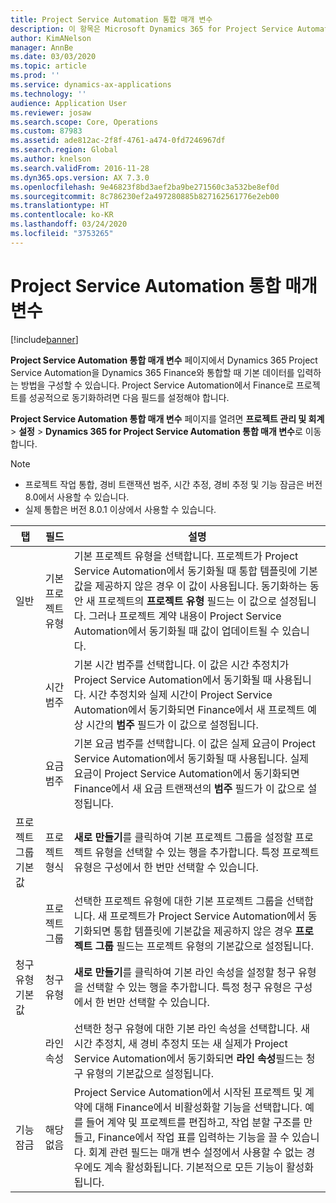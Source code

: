```yaml
---
title: Project Service Automation 통합 매개 변수
description: 이 항목은 Microsoft Dynamics 365 for Project Service Automation을 Microsoft Dynamics 365 Finance와 통합할 때 기본 데이터를 입력하는 방법을 구성하는 방법을 설명합니다.
author: KimANelson
manager: AnnBe
ms.date: 03/03/2020
ms.topic: article
ms.prod: ''
ms.service: dynamics-ax-applications
ms.technology: ''
audience: Application User
ms.reviewer: josaw
ms.search.scope: Core, Operations
ms.custom: 87983
ms.assetid: ade812ac-2f8f-4761-a474-0fd7246967df
ms.search.region: Global
ms.author: knelson
ms.search.validFrom: 2016-11-28
ms.dyn365.ops.version: AX 7.3.0
ms.openlocfilehash: 9e46823f8bd3aef2ba9be271560c3a532be8ef0d
ms.sourcegitcommit: 8c786230ef2a497280885b827162561776e2eb00
ms.translationtype: HT
ms.contentlocale: ko-KR
ms.lasthandoff: 03/24/2020
ms.locfileid: "3753265"
---
```

# <a name="project-service-automation-integration-parameters"></a>Project Service Automation 통합 매개 변수

[!include[banner](../includes/banner.md)]

**Project Service Automation 통합 매개 변수** 페이지에서 Dynamics 365 Project Service Automation을 Dynamics 365 Finance와 통합할 때 기본 데이터를 입력하는 방법을 구성할 수 있습니다. Project Service Automation에서 Finance로 프로젝트를 성공적으로 동기화하려면 다음 필드를 설정해야 합니다.

**Project Service Automation 통합 매개 변수** 페이지를 열려면 **프로젝트 관리 및 회계** \> **설정** \> **Dynamics 365 for Project Service Automation 통합 매개 변수**로 이동합니다. 

> [!NOTE]
> - 프로젝트 작업 통합, 경비 트랜잭션 범주, 시간 추정, 경비 추정 및 기능 잠금은 버전 8.0에서 사용할 수 있습니다.
> - 실제 통합은 버전 8.0.1 이상에서 사용할 수 있습니다.


| 탭                    | 필드                | 설명 |
|------------------------|----------------------|-------------|
| 일반                | 기본 프로젝트 유형 | 기본 프로젝트 유형을 선택합니다. 프로젝트가 Project Service Automation에서 동기화될 때 통합 템플릿에 기본값을 제공하지 않은 경우 이 값이 사용됩니다. 동기화하는 동안 새 프로젝트의 **프로젝트 유형** 필드는 이 값으로 설정됩니다. 그러나 프로젝트 계약 내용이 Project Service Automation에서 동기화될 때 값이 업데이트될 수 있습니다. |
|                        | 시간 범주        | 기본 시간 범주를 선택합니다. 이 값은 시간 추정치가 Project Service Automation에서 동기화될 때 사용됩니다. 시간 추정치와 실제 시간이 Project Service Automation에서 동기화되면 Finance에서 새 프로젝트 예상 시간의 **범주** 필드가 이 값으로 설정됩니다. |
|                        | 요금 범주         | 기본 요금 범주를 선택합니다. 이 값은 실제 요금이 Project Service Automation에서 동기화될 때 사용됩니다. 실제 요금이 Project Service Automation에서 동기화되면 Finance에서 새 요금 트랜잭션의 **범주** 필드가 이 값으로 설정됩니다. |
| 프로젝트 그룹 기본값 | 프로젝트 형식         | **새로 만들기**를 클릭하여 기본 프로젝트 그룹을 설정할 프로젝트 유형을 선택할 수 있는 행을 추가합니다. 특정 프로젝트 유형은 구성에서 한 번만 선택할 수 있습니다. |
|                        | 프로젝트 그룹        | 선택한 프로젝트 유형에 대한 기본 프로젝트 그룹을 선택합니다. 새 프로젝트가 Project Service Automation에서 동기화되면 통합 템플릿에 기본값을 제공하지 않은 경우 **프로젝트 그룹** 필드는 프로젝트 유형의 기본값으로 설정됩니다. |
| 청구 유형 기본값  | 청구 유형         | **새로 만들기**를 클릭하여 기본 라인 속성을 설정할 청구 유형을 선택할 수 있는 행을 추가합니다. 특정 청구 유형은 구성에서 한 번만 선택할 수 있습니다. |
|                        | 라인 속성        | 선택한 청구 유형에 대한 기본 라인 속성을 선택합니다. 새 시간 추정치, 새 경비 추정치 또는 새 실제가 Project Service Automation에서 동기화되면 **라인 속성**필드는 청구 유형의 기본값으로 설정됩니다. |
| 기능 잠금  | 해당 없음       | Project Service Automation에서 시작된 프로젝트 및 계약에 대해 Finance에서 비활성화할 기능을 선택합니다. 예를 들어 계약 및 프로젝트를 편집하고, 작업 분할 구조를 만들고, Finance에서 작업 표를 입력하는 기능을 끌 수 있습니다. 회계 관련 필드는 매개 변수 설정에서 사용할 수 없는 경우에도 계속 활성화됩니다. 기본적으로 모든 기능이 활성화됩니다. |
